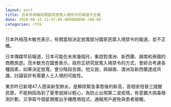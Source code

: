 ```yaml
---
layout: post
title: 日本外相稱有關當局放寬入境禁令的報道不正確
date: 2020-06-15 11:57:09.000000000 +08:00
categories: rthk
---
```


日本外相茂木敏充表示，有關當局決定放寬部分國家民眾入境禁令的報道，並不正確。

日本傳媒早前報道，日本可能在未來幾個月，重啟對澳洲、新西蘭、越南和泰國的商務旅遊。茂木敏充在國會表示，政府正研究放寬入境禁令的方式，會綜合考慮各種因素，如果決定放寬，會分階段去做。他又說，與越南、澳洲及新西蘭達成共識，討論容許有需要人士入境的可能性。

東京昨日新增47人感染新型肺炎，是解除緊急事態後的新高，首相安倍晉三提醒民眾，不能夠因為到了夏季就掉以輕心，為防止出現第二波疫情，有意擴大病毒檢測計劃，又爭取今個星期推出手機應用程式，通報用戶避免與患者接觸。
